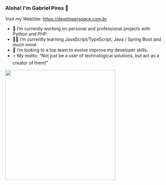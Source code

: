 ### Aloha! I'm Gabriel Pires 👋
Visit my WebSite: https://developerspace.com.br
- 🔭 I’m currently working on personal and professional projects with Python and PHP.  
- :man_student: I’m currently learning JavaScript/TypeScript, Java / Spring Boot and much more.
- :rocket: I’m looking to a top team to evolve improve my developer skills.
- :star: My motto: "Not just be a user of technological solutions, but act as a creator of them!"
<div>
<img width="350" src="http://github-readme-stats-gabrieldevspace.vercel.app/api?username=GabrielDevSpace&show_icons=true&theme=dracula"/>
  <br>
<!-- <img width="350" src="http://github-readme-stats-gabrieldevspace.vercel.app/api/top-langs/?username=GabrielDevSpace&langs_count=5"/> -->

</div>
